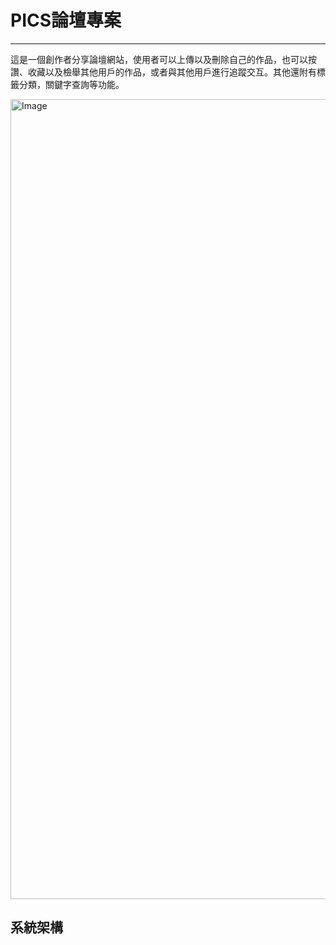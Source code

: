 # PICS論壇專案
---
這是一個創作者分享論壇網站，使用者可以上傳以及刪除自己的作品，也可以按讚、收藏以及檢舉其他用戶的作品，或者與其他用戶進行追蹤交互。其他還附有標籤分類，關鍵字查詢等功能。

<img width="1280" alt="Image" src="https://github.com/user-attachments/assets/dd8fc898-099b-403e-91eb-d4269ac5e17a" />

## 系統架構

